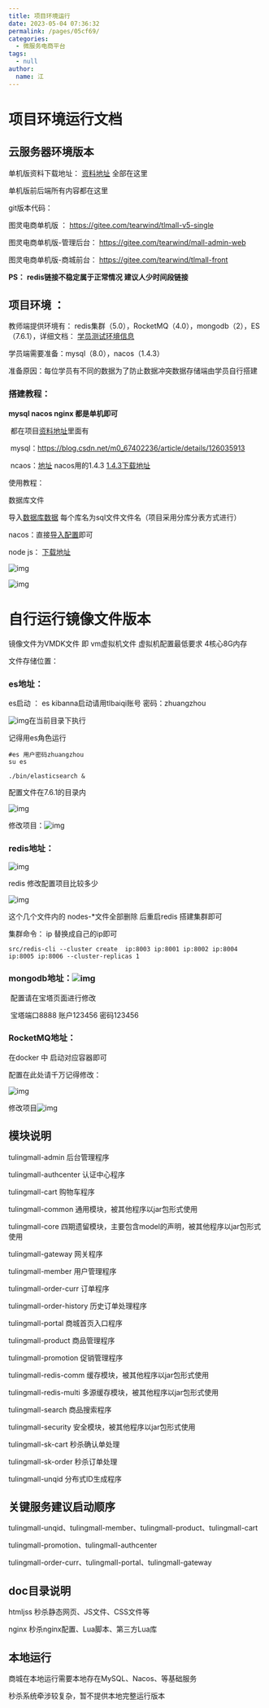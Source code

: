 ```yaml
---
title: 项目环境运行
date: 2023-05-04 07:36:32
permalink: /pages/05cf69/
categories: 
  - 微服务电商平台
tags: 
  - null
author: 
  name: 江
---
```

# **项目环境运行文档**

## **云服务器环境版本**

单机版资料下载地址： [资料地址](https://pan.baidu.com/s/1EdBGDC8z5DmuO1bQA8MGAw?pwd=33eq) 全部在这里

单机版前后端所有内容都在这里

git版本代码：

图灵电商单机版 ： https://gitee.com/tearwind/tlmall-v5-single

图灵电商单机版-管理后台： https://gitee.com/tearwind/mall-admin-web

图灵电商单机版-商城前台： https://gitee.com/tearwind/tlmall-front



**PS：** **redis链接不稳定属于正常情况 建议人少时间段链接** 

## **项目环境 ：**

教师端提供环境有： redis集群（5.0），RocketMQ（4.0），mongodb（2），ES（7.6.1），详细文档： [学员测试环境信息](https://docs.qq.com/sheet/DUWFjZEhaaU5qT0pi?tab=BB08J2)

学员端需要准备：mysql（8.0），nacos（1.4.3）

​	准备原因：每位学员有不同的数据为了防止数据冲突数据存储端由学员自行搭建

### **搭建教程：**

**mysql nacos  nginx 都是单机即可**

​	都在项目[资料地址](https://pan.baidu.com/s/1EdBGDC8z5DmuO1bQA8MGAw?pwd=33eq)里面有

​	mysql：https://blog.csdn.net/m0_67402236/article/details/126035913

​	ncaos：[地址](http://note.youdao.com/noteshare?id=1d1d46feb6ea71fc0cc7d00d477037ee&sub=B2D587DD51884BCE826D09536F567629)   nacos用的1.4.3  [1.4.3下载地址](https://github.com/alibaba/nacos/releases/download/1.4.3/nacos-server-1.4.3.zip)

使用教程：

数据库文件 

导入[数据库数据](https://pan.baidu.com/s/1371CvraywYF-F7IMyFSEtg?pwd=lmp6) 每个库名为sql文件文件名（项目采用分库分表方式进行）

nacos：直接[导入配置](https://pan.baidu.com/s/11YgxIWI_A0oFvz-dAytIqQ?pwd=bhgk)即可 

node js： [下载地址](https://pan.baidu.com/s/1PR0TVNBBhgLovwmrH86BeQ?pwd=cl15)

![img](https://img.jssjqd.cn//AgAACJ_tMFBJeNkvUg9F_LEN1sGrG78N.png)

![img](https://img.jssjqd.cn//AgAACJ_tMFCF5M39hK5PhJ0x_v2VhZPD.png)

# **自行运行镜像文件版本**

镜像文件为VMDK文件 即 vm虚拟机文件 虚拟机配置最低要求 4核心8G内存

文件存储位置：

### 	**es地址：**

es启动 ： es kibanna启动请用tlbaiqi账号 密码：zhuangzhou

![img](https://img.jssjqd.cn//AgAACJ_tMFADWv9-wRtEl7l6ZWPks4bB.png)在当前目录下执行

记得用es角色运行



```
#es 用户密码zhuangzhou
su es 
```







```
./bin/elasticsearch &
```





配置文件在7.6.1的目录内

![img](https://img.jssjqd.cn//AgAACJ_tMFD4XuGpYZhJ0aBm3Tkm80qO.png)

修改项目：![img](https://img.jssjqd.cn//AgAACJ_tMFBej5Q4hwpK3J6uQHtSFPFh.png)

### 	**redis地址：**

![img](https://img.jssjqd.cn//AgAACJ_tMFCQtDUWMKFMFIBVGPZB7ChV.png)

redis 修改配置项目比较多少

![img](https://img.jssjqd.cn//AgAACJ_tMFBJckV0qohBrInPpzx4tPxV.png)

这个几个文件内的 nodes-*文件全部删除 后重启redis 搭建集群即可

集群命令： ip 替换成自己的ip即可



```
src/redis-cli --cluster create  ip:8003 ip:8001 ip:8002 ip:8004 ip:8005 ip:8006 --cluster-replicas 1
```





### 	**mongodb地址：**![img](https://img.jssjqd.cn//AgAACJ_tMFD-H9tsO-ZCe7paS_zj3742.png)

​		配置请在宝塔页面进行修改

​			宝塔端口8888 账户123456 密码123456

### 	**RocketMQ地址：**

在docker 中 启动对应容器即可

配置在此处请千万记得修改：

![img](https://img.jssjqd.cn//AgAACJ_tMFBXPkROgttIYaf3uMD6kFmv.png)

修改项目![img](https://img.jssjqd.cn//202304260121464.png)

## **模块说明**

tulingmall-admin 后台管理程序 

tulingmall-authcenter 认证中心程序 

tulingmall-cart 购物车程序 

tulingmall-common 通用模块，被其他程序以jar包形式使用 

tulingmall-core 四期遗留模块，主要包含model的声明，被其他程序以jar包形式使用 

tulingmall-gateway 网关程序 

tulingmall-member 用户管理程序 

tulingmall-order-curr 订单程序 

tulingmall-order-history 历史订单处理程序

tulingmall-portal 商城首页入口程序 

tulingmall-product 商品管理程序 

tulingmall-promotion 促销管理程序

tulingmall-redis-comm 缓存模块，被其他程序以jar包形式使用

tulingmall-redis-multi 多源缓存模块，被其他程序以jar包形式使用

tulingmall-search 商品搜索程序 

tulingmall-security 安全模块，被其他程序以jar包形式使用 

tulingmall-sk-cart 秒杀确认单处理

tulingmall-sk-order 秒杀订单处理

tulingmall-unqid 分布式ID生成程序 

## **关键服务建议启动顺序**

tulingmall-unqid、tulingmall-member、tulingmall-product、tulingmall-cart

tulingmall-promotion、tulingmall-authcenter

tulingmall-order-curr、tulingmall-portal、tulingmall-gateway

## **doc目录说明**

htmljss 秒杀静态网页、JS文件、CSS文件等

nginx 秒杀nginx配置、Lua脚本、第三方Lua库

##  **本地运行**

商城在本地运行需要本地存在MySQL、Nacos、等基础服务

秒杀系统牵涉较复杂，暂不提供本地完整运行版本